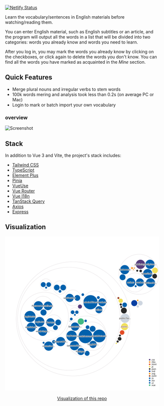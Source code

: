 [![Netlify Status](https://api.netlify.com/api/v1/badges/12600135-792f-460f-bdc7-4a03103fa982/deploy-status)](https://app.netlify.com/sites/subvocab/deploys)

Learn the vocabulary/sentences in English materials before watching/reading them.

You can enter English material, such as English subtitles or an article, and the program will output all the words in a list that will be divided into two categories: words you already know and words you need to learn.

After you log in, you may mark the words you already know by clicking on the checkboxes, or click again to delete the words you don't know. You can find all the words you have marked as acquainted in the *Mine* section.

## Quick Features

- Merge plural nouns and irregular verbs to stem words
- 100k words mering and analysis took less than 0.2s (on average PC or Mac)
- Login to mark or batch import your own vocabulary

### overview

<img width="576" alt="Screenshot" src="https://user-images.githubusercontent.com/50689806/225971604-1751ecb5-9887-45a2-90b2-29d5158eb857.png">

## Stack

In addition to Vue 3 and Vite, the project's stack includes:

- [Tailwind CSS](https://tailwindcss.com)
- [TypeScript](https://typescriptlang.org)
- [Element Plus](https://element-plus.org)
- [Pinia](https://pinia.vuejs.org)
- [VueUse](https://vueuse.org)
- [Vue Router](https://router.vuejs.org)
- [Vue I18n](https://kazupon.github.io/vue-i18n)
- [TanStack Query](https://tanstack.com/query/v4/docs/adapters/vue-query)
- [Axios](https://axios-http.com)
- [Express](https://github.com/expressjs/express)

## Visualization

![Visualization of this repo](./diagram.svg)

<div align="center">
<a href="https://mango-dune-07a8b7110.1.azurestaticapps.net/?repo=kyle1an%2FSubVocab">Visualization of this repo</a>
</div>
